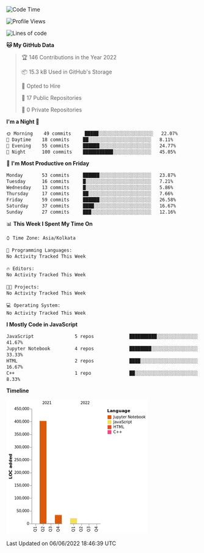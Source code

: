 <!--START_SECTION:waka-->
![Code Time](http://img.shields.io/badge/Code%20Time-0%20secs-blue)

![Profile Views](http://img.shields.io/badge/Profile%20Views-0-blue)

![Lines of code](https://img.shields.io/badge/From%20Hello%20World%20I%27ve%20Written-457%20Thousand%20lines%20of%20code-blue)

**🐱 My GitHub Data** 

> 🏆 146 Contributions in the Year 2022
 > 
> 📦 15.3 kB Used in GitHub's Storage 
 > 
> 💼 Opted to Hire
 > 
> 📜 17 Public Repositories 
 > 
> 🔑 0 Private Repositories  
 > 
**I'm a Night 🦉** 

```text
🌞 Morning    49 commits     █████░░░░░░░░░░░░░░░░░░░░   22.07% 
🌆 Daytime    18 commits     ██░░░░░░░░░░░░░░░░░░░░░░░   8.11% 
🌃 Evening    55 commits     ██████░░░░░░░░░░░░░░░░░░░   24.77% 
🌙 Night      100 commits    ███████████░░░░░░░░░░░░░░   45.05%

```
📅 **I'm Most Productive on Friday** 

```text
Monday       53 commits     ██████░░░░░░░░░░░░░░░░░░░   23.87% 
Tuesday      16 commits     █░░░░░░░░░░░░░░░░░░░░░░░░   7.21% 
Wednesday    13 commits     █░░░░░░░░░░░░░░░░░░░░░░░░   5.86% 
Thursday     17 commits     ██░░░░░░░░░░░░░░░░░░░░░░░   7.66% 
Friday       59 commits     ██████░░░░░░░░░░░░░░░░░░░   26.58% 
Saturday     37 commits     ████░░░░░░░░░░░░░░░░░░░░░   16.67% 
Sunday       27 commits     ███░░░░░░░░░░░░░░░░░░░░░░   12.16%

```


📊 **This Week I Spent My Time On** 

```text
⌚︎ Time Zone: Asia/Kolkata

💬 Programming Languages: 
No Activity Tracked This Week

🔥 Editors: 
No Activity Tracked This Week

🐱‍💻 Projects: 
No Activity Tracked This Week

💻 Operating System: 
No Activity Tracked This Week

```

**I Mostly Code in JavaScript** 

```text
JavaScript               5 repos             ██████████░░░░░░░░░░░░░░░   41.67% 
Jupyter Notebook         4 repos             ████████░░░░░░░░░░░░░░░░░   33.33% 
HTML                     2 repos             ████░░░░░░░░░░░░░░░░░░░░░   16.67% 
C++                      1 repo              ██░░░░░░░░░░░░░░░░░░░░░░░   8.33%

```


**Timeline**

![Chart not found](https://raw.githubusercontent.com/ThejaswinS/ThejaswinS/main/charts/bar_graph.png) 


 Last Updated on 06/06/2022 18:46:39 UTC
<!--END_SECTION:waka-->






